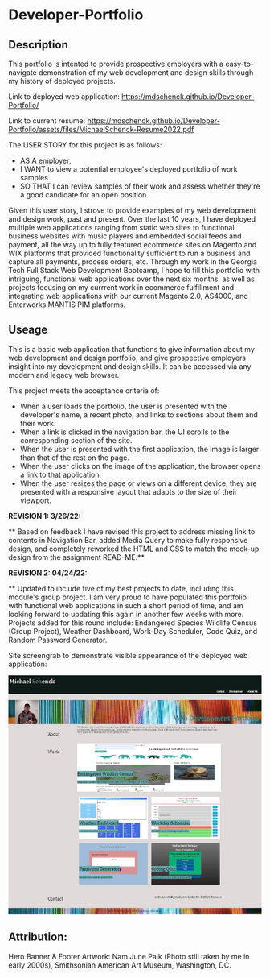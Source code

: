 # Developer-Portfolio

## Description

This portfolio is intented to provide prospective employers with a easy-to-navigate demonstration of my web development and design skills through my history of deployed projects.

Link to deployed web application:
https://mdschenck.github.io/Developer-Portfolio/

Link to current resume:
https://mdschenck.github.io/Developer-Portfolio/assets/files/MichaelSchenck-Resume2022.pdf

The USER STORY for this project is as follows:

- AS A employer,
- I WANT to view a potential employee's deployed portfolio of work samples
- SO THAT I can review samples of their work and assess whether they're a good candidate for an open position.

Given this user story, I strove to provide examples of my web development and design work, past and present. Over the last 10 years, I have deployed multiple web applications ranging from static web sites to functional business websites with music players and embedded social feeds and payment, all the way up to fully featured ecommerce sites on Magento and WIX platforms that provided functionality sufficient to run a business and capture all payments, process orders, etc. Through my work in the Georgia Tech Full Stack Web Development Bootcamp, I hope to fill this portfolio with intriguing, functional web applications over the next six months, as well as projects focusing on my currrent work in ecommerce fulfillment and integrating web applications with our current Magento 2.0, AS4000, and Enterworks MANTIS PIM platforms.

## Useage

This is a basic web application that functions to give information about my web development and design portfolio, and give prospective employers insight into my development and design skills. It can be accessed via any modern and legacy web browser.

This project meets the acceptance criteria of:

- When a user loads the portfolio, the user is presented with the developer's name, a recent photo, and links to sections about them and their work.
- When a link is clicked in the navigation bar, the UI scrolls to the corresponding section of the site.
- When the user is presented with the first application, the image is larger than that of the rest on the page.
- When the user clicks on the image of the application, the browser opens a link to that application.
- When the user resizes the page or views on a different device, they are presented with a responsive layout that adapts to the size of their viewport.

**REVISION 1: 3/26/22:**

** Based on feedback I have revised this project to address missing link to contents in Navigation Bar, added Media Query to make fully responsive design, and completely reworked the HTML and CSS to match the mock-up design from the assignment READ-ME.**

**REVISION 2: 04/24/22:**

\*\* Updated to include five of my best projects to date, including this module's group project. I am very proud to have populated this portfolio with functional web applications in such a short period of time, and am looking forward to updating this again in another few weeks with more. Projects added for this round include: Endangered Species Wildlife Census (Group Project), Weather Dashboard, Work-Day Scheduler, Code Quiz, and Random Password Generator.

Site screengrab to demonstrate visible appearance of the deployed web application:

![Screenshot showing deployed website](assets/Images/PortfolioScreenshot2.JPG)

## Attribution:

Hero Banner & Footer Artwork:
Nam June Paik (Photo still taken by me in early 2000s), Smithsonian American Art Museum, Washington, DC.
